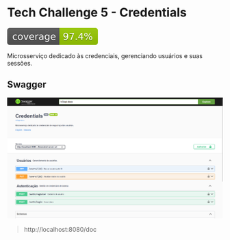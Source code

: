 # Tech Challenge 5 - Credentials

![Java Code Coverage](.github/badges/jacoco.svg)

Microsserviço dedicado às credenciais, gerenciando usuários e suas sessões. 

## Swagger
![Swagger preview](assets/swagger-preview.png)

> http://localhost:8080/doc